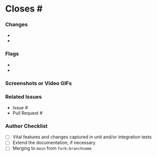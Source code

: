 <!--- Provide a formatted commit message describing this PR in the Title above -->
<!--- See our DEVELOPERS guide below: -->
<!--- https://github.com/accordproject/techdocs/blob/master/DEVELOPERS.md#commit-message-format -->
# Closes #<CORRESPONDING ISSUE NUMBER>
<!--- Provide an overall summary of the pull request -->

### Changes
<!--- More detailed and granular description of changes -->
<!--- These should likely be gathered from commit message summaries -->
- <ONE>
- <TWO>

### Flags
<!--- Provide context or concerns a reviewer should be aware of -->
- <ONE>
- <TWO>

### Screenshots or Video GIFs
<!--- Provide an easily accessible demonstration of the changes, if applicable -->

### Related Issues
- Issue #<NUMBER>
- Pull Request #<NUMBER>

### Author Checklist
- [ ] Vital features and changes captured in unit and/or integration tests
- [ ] Extend the documentation, if necessary
- [ ] Merging to `main` from `fork:branchname`